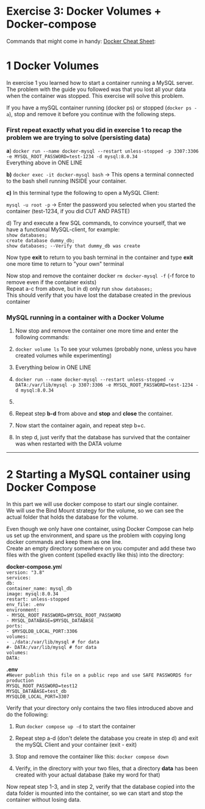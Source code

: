 # Exercise 3: Docker Volumes \+ Docker-compose              

Commands that might come in handy: [Docker Cheat Sheet](DockerCheatSheet.md):

# 1 Docker Volumes

In exercise 1 you learned how to start a container running a MySQL server.  
The problem with the guide you followed was that you lost all your data when the container was stopped. This exercise will solve this problem.

If you have a mySQL container running (docker ps) or stopped (`docker ps -a`),  stop and remove it before you continue with the following steps.

### First repeat exactly what you did in exercise 1 to recap the problem we are trying to solve (persisting data)

**a**) `docker run --name docker-mysql --restart unless-stopped -p 3307:3306 -e MYSQL_ROOT_PASSWORD=test-1234 -d mysql:8.0.34`  
Everything above in ONE LINE

**b)** `docker exec -it docker-mysql bash`  →  This opens a terminal connected to the bash shell running INSIDE your container. 

**c)** In this terminal type the following to open a MySQL Client: 

`mysql -u root -p`   →  Enter the password you selected when you started the container (test-1234, if you did CUT AND PASTE)

d) Try and execute a few SQL commands, to convince yourself, that we have a functional MySQL-client, for example:	  
`show databases;`  
`create database dummy_db;`  
`show databases; --Verify that dummy_db was create`

Now type **exit** to return to you  bash terminal in the container and type **exit** one more time to return to "your own" terminal

Now stop and remove the container docker `rm docker-mysql -f`   (-f force to remove even if the container exists)  
Repeat a-c from above, but in d) only run `show databases;`    
This should verify that you have lost the database created in the previous container

### MySQL running in a container with a Docker Volume

1. Now stop and remove the container one more time and enter the following commands:  
     
2. `docker volume ls`  To see your volumes (probably none, unless you have created volumes while experimenting)  
     
3. Everything below in ONE LINE  
     
4. `docker run --name docker-mysql --restart unless-stopped -v DATA:/var/lib/mysql -p 3307:3306 -e MYSQL_ROOT_PASSWORD=test-1234 -d mysql:8.0.34`  
5.   
6. Repeat step **b-d** from above and **stop** and **close** the container.  
7. Now start the container again, and repeat step b+c.   
8. In step d, just verify that the database has survived that the container was when restarted with the DATA volume

---

# 2 Starting a MySQL container using Docker Compose

In this part we will use docker compose to start our single container.  
We will use the Bind Mount strategy for the volume, so we can see the actual folder that holds the database for the volume. 

Even though we only have one container, using Docker Compose can help us set up the environment, and spare us the problem with copying long docker commands and keep them as one line.  
Create an empty directory somewhere on you computer and add these two files with the given content (spelled exactly like this) into the directory:

**docker-compose.ym**l  
`version: "3.8"`  
`services:`  
  `db:`  
    `container_name: mysql_db`  
    `image: mysql:8.0.34`  
    `restart: unless-stopped`  
    `env_file: .env`  
    `environment:`  
      `- MYSQL_ROOT_PASSWORD=$MYSQL_ROOT_PASSWORD`  
      `- MYSQL_DATABASE=$MYSQL_DATABASE`  
    `ports:`  
      `- $MYSQLDB_LOCAL_PORT:3306`  
    `volumes:`  
       `- ./data:/var/lib/mysql # for data`  
      `#- DATA:/var/lib/mysql # for data`  
`volumes:`  
  `DATA:`

**.env**  
`#Never publish this file on a public repo and use SAFE PASSWORDS for production`  
`MYSQL_ROOT_PASSWORD=test12`  
`MYSQL_DATABASE=test_db`  
`MYSQLDB_LOCAL_PORT=3307`

Verify that your directory only contains the two files introduced above and do the following:

1. Run   `docker compose up -d` to start the container

2. Repeat step a-d (don't delete the database you create in step d) and exit the mySQL Client and your container (exit \- exit)

3. Stop and remove the container like this: `docker compose down` 

4. Verify, in the directory with your two files, that a directory **data** has been created with your actual database (take my word for that)

Now repeat step 1-3, and in step 2, verify that the database copied into the data folder is mounted into the container, so we can start and stop the container without losing data.  
